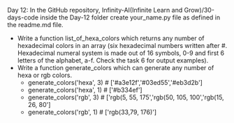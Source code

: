 Day 12: In the GitHub repository, Infinity-AI(Infinite Learn and Grow)/30-days-code inside the Day-12 folder create your_name.py file as defined in the readme.md file.

- Write a function list_of_hexa_colors which returns any number of hexadecimal colors in an array (six hexadecimal numbers written after #. Hexadecimal numeral system is made out of 16 symbols, 0-9 and first 6 letters of the alphabet, a-f. Check the task 6 for output examples).
- Write a function generate_colors which can generate any number of hexa or rgb colors.
   - generate_colors('hexa', 3) # ['#a3e12f','#03ed55','#eb3d2b'] 
   - generate_colors('hexa', 1) # ['#b334ef']
   - generate_colors('rgb', 3)  # ['rgb(5, 55, 175','rgb(50, 105, 100','rgb(15, 26, 80'] 
   - generate_colors('rgb', 1)  # ['rgb(33,79, 176)']

